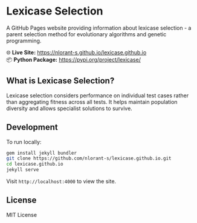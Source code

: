 # Lexicase Selection

A GitHub Pages website providing information about lexicase selection - a parent selection method for evolutionary algorithms and genetic programming.

🌐 **Live Site:** https://nlorant-s.github.io/lexicase.github.io  
📦 **Python Package:** https://pypi.org/project/lexicase/

## What is Lexicase Selection?

Lexicase selection considers performance on individual test cases rather than aggregating fitness across all tests. It helps maintain population diversity and allows specialist solutions to survive.

## Development

To run locally:
```bash
gem install jekyll bundler
git clone https://github.com/nlorant-s/lexicase.github.io.git
cd lexicase.github.io
jekyll serve
```

Visit `http://localhost:4000` to view the site.

## License

MIT License
